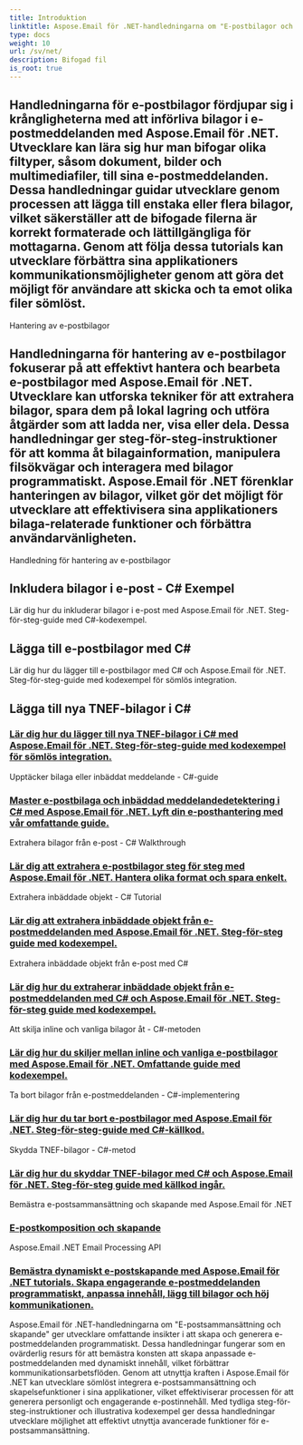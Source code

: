 ```yaml
---
title: Introduktion
linktitle: Aspose.Email för .NET-handledningarna om "E-postbilagor och hantering av bilagor" erbjuder utvecklare en omfattande guide för att effektivt hantera och manipulera e-postbilagor i sina applikationer. Dessa handledningar ger värdefulla insikter om att utnyttja kraften i Aspose.Email för .NET för att sömlöst hantera bilagor, vilket förbättrar datautbyte och samarbete. Med steg-för-steg-instruktioner och illustrativa kodavsnitt kan utvecklare med säkerhet integrera bilagarelaterade funktioner i sina applikationer, vilket optimerar arbetsflöden för e-postkommunikation och användarupplevelser.
type: docs
weight: 10
url: /sv/net/
description: Bifogad fil
is_root: true
---
```


## Handledningarna för e-postbilagor fördjupar sig i krångligheterna med att införliva bilagor i e-postmeddelanden med Aspose.Email för .NET. Utvecklare kan lära sig hur man bifogar olika filtyper, såsom dokument, bilder och multimediafiler, till sina e-postmeddelanden. Dessa handledningar guidar utvecklare genom processen att lägga till enstaka eller flera bilagor, vilket säkerställer att de bifogade filerna är korrekt formaterade och lättillgängliga för mottagarna. Genom att följa dessa tutorials kan utvecklare förbättra sina applikationers kommunikationsmöjligheter genom att göra det möjligt för användare att skicka och ta emot olika filer sömlöst.

Hantering av e-postbilagor

## Handledningarna för hantering av e-postbilagor fokuserar på att effektivt hantera och bearbeta e-postbilagor med Aspose.Email för .NET. Utvecklare kan utforska tekniker för att extrahera bilagor, spara dem på lokal lagring och utföra åtgärder som att ladda ner, visa eller dela. Dessa handledningar ger steg-för-steg-instruktioner för att komma åt bilagainformation, manipulera filsökvägar och interagera med bilagor programmatiskt. Aspose.Email för .NET förenklar hanteringen av bilagor, vilket gör det möjligt för utvecklare att effektivisera sina applikationers bilaga-relaterade funktioner och förbättra användarvänligheten.

Handledning för hantering av e-postbilagor

## Inkludera bilagor i e-post - C# Exempel

Lär dig hur du inkluderar bilagor i e-post med Aspose.Email för .NET. Steg-för-steg-guide med C#-kodexempel.

## Lägga till e-postbilagor med C#

Lär dig hur du lägger till e-postbilagor med C# och Aspose.Email för .NET. Steg-för-steg-guide med kodexempel för sömlös integration.

## Lägga till nya TNEF-bilagor i C#
### [Lär dig hur du lägger till nya TNEF-bilagor i C# med Aspose.Email för .NET. Steg-för-steg-guide med kodexempel för sömlös integration.](./email-composition-and-creation/)
Upptäcker bilaga eller inbäddat meddelande - C#-guide
### [Master e-postbilaga och inbäddad meddelandedetektering i C# med Aspose.Email för .NET. Lyft din e-posthantering med vår omfattande guide.](./email-conversion-and-export/)
Extrahera bilagor från e-post - C# Walkthrough
### [Lär dig att extrahera e-postbilagor steg för steg med Aspose.Email för .NET. Hantera olika format och spara enkelt.](./email-attachment-handling/)
Extrahera inbäddade objekt - C# Tutorial
### [Lär dig att extrahera inbäddade objekt från e-postmeddelanden med Aspose.Email för .NET. Steg-för-steg guide med kodexempel.](./email-processing-and-analysis/)
Extrahera inbäddade objekt från e-post med C#
### [Lär dig hur du extraherar inbäddade objekt från e-postmeddelanden med C# och Aspose.Email för .NET. Steg-för-steg guide med kodexempel.](./email-header-manipulation/)
Att skilja inline och vanliga bilagor åt - C#-metoden
### [Lär dig hur du skiljer mellan inline och vanliga e-postbilagor med Aspose.Email för .NET. Omfattande guide med kodexempel.](./email-event-and-calendar-handling/)
Ta bort bilagor från e-postmeddelanden - C#-implementering
### [Lär dig hur du tar bort e-postbilagor med Aspose.Email för .NET. Steg-för-steg-guide med C#-källkod.](./email-notification-and-tracking/)
Skydda TNEF-bilagor - C#-metod
### [Lär dig hur du skyddar TNEF-bilagor med C# och Aspose.Email för .NET. Steg-för-steg guide med källkod ingår.](./email-validation-and-verification/)
 Bemästra e-postsammansättning och skapande med Aspose.Email för .NET
### [ E-postkomposition och skapande](./email-file-storage-and-retrieval/)
 Aspose.Email .NET Email Processing API
### [ Bemästra dynamiskt e-postskapande med Aspose.Email för .NET tutorials. Skapa engagerande e-postmeddelanden programmatiskt, anpassa innehåll, lägg till bilagor och höj kommunikationen.](./email-security-and-signatures/)
Aspose.Email för .NET-handledningarna om "E-postsammansättning och skapande" ger utvecklare omfattande insikter i att skapa och generera e-postmeddelanden programmatiskt. Dessa handledningar fungerar som en ovärderlig resurs för att bemästra konsten att skapa anpassade e-postmeddelanden med dynamiskt innehåll, vilket förbättrar kommunikationsarbetsflöden. Genom att utnyttja kraften i Aspose.Email för .NET kan utvecklare sömlöst integrera e-postsammansättning och skapelsefunktioner i sina applikationer, vilket effektiviserar processen för att generera personligt och engagerande e-postinnehåll. Med tydliga steg-för-steg-instruktioner och illustrativa kodexempel ger dessa handledningar utvecklare möjlighet att effektivt utnyttja avancerade funktioner för e-postsammansättning.